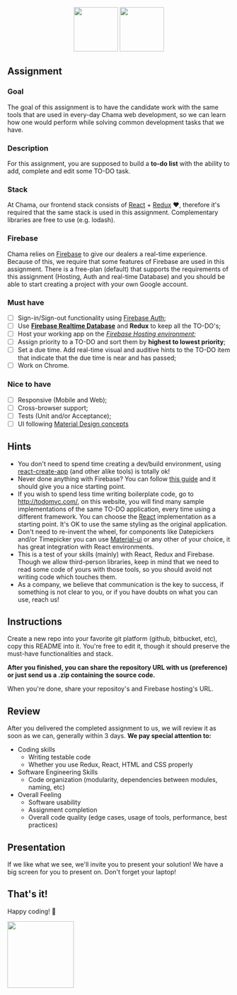 <p align="center">
<img src="https://user-images.githubusercontent.com/5693916/30330868-8071b3da-97d6-11e7-8207-99243d19f1fe.png" data-canonical-src="https://user-images.githubusercontent.com/5693916/30330868-8071b3da-97d6-11e7-8207-99243d19f1fe.png" width="100" height="100" />
<img src="https://user-images.githubusercontent.com/5693916/30366646-10dc3b30-986c-11e7-871a-4f5c237b9a6f.png" data-canonical-src="https://user-images.githubusercontent.com/5693916/30366646-10dc3b30-986c-11e7-871a-4f5c237b9a6f.png" width="100" height="100" />
</p>

## Assignment

### Goal
The goal of this assignment is to have the candidate work with the same tools that are used in every-day Chama web development, so we can learn how one would perform while solving common development tasks that we have.

### Description
For this assignment, you are supposed to build a **to-do list** with the ability to add, complete and edit some TO-DO task.

### Stack
At Chama, our frontend stack consists of [React](https://facebook.github.io/react/docs/hello-world.html) + [Redux](http://redux.js.org/) :heart:, therefore it's required that the same stack is used in this assignment. Complementary libraries are free to use (e.g. lodash).

### Firebase
Chama relies on [Firebase](https://firebase.google.com/) to give our dealers a real-time experience. Because of this, we require that some features of Firebase are used in this assignment. There is a free-plan (default) that supports the requirements of this assignment (Hosting, Auth and real-time Database) and you should be able to start creating a project with your own Google account.

### Must have
- [ ] Sign-in/Sign-out functionality using [Firebase Auth](https://firebase.google.com/docs/auth/);
- [ ] Use **[Firebase Realtime Database](https://firebase.google.com/docs/database/)** and **Redux** to keep all the TO-DO's;
- [ ] Host your working app on the *[Firebase Hosting environment](https://firebase.google.com/docs/hosting/)*;
- [ ] Assign priority to a TO-DO and sort them by **highest to lowest priority**;
- [ ] Set a due time. Add real-time visual and auditive hints to the TO-DO item that indicate that the due time is near and has passed;
- [ ] Work on Chrome.

### Nice to have
- [ ] Responsive (Mobile and Web);
- [ ] Cross-browser support;
- [ ] Tests (Unit and/or Acceptance);
- [ ] UI following [Material Design concepts](https://material.io/)

## Hints
* You don't need to spend time creating a dev/build environment, using [react-create-app](https://github.com/facebookincubator/create-react-app) (and other alike tools) is totally ok!
* Never done anything with Firebase? You can follow [this guide](https://firebase.google.com/docs/web/setup) and it should give you a nice starting point.
* If you wish to spend less time writing boilerplate code, go to http://todomvc.com/, on this website, you will find many sample implementations of the same TO-DO application, every time using a different framework. You can choose the [React](http://todomvc.com/examples/react/#/) implementation as a starting point. It's OK to use the same styling as the original application.
* Don't need to re-invent the wheel, for components like Datepickers and/or Timepicker you can use [Material-ui](https://github.com/callemall/material-ui) or any other of your choice, it has great integration with React environments.
* This is a test of your skills (mainly) with React, Redux and Firebase. Though we allow third-person libraries, keep in mind that we need to read some code of yours with those tools, so you should avoid not writing code which touches them.
* As a company, we believe that communication is the key to success, if something is not clear to you, or if you have doubts on what you can use, reach us!

## Instructions
Create a new repo into your favorite git platform (github, bitbucket, etc), copy this README into it. You're free to edit it, though it should preserve the must-have functionalities and stack.

**After you finished, you can share the repository URL with us (preference) or just send us a .zip containing the source code.**

When you're done, share your repositoy's and Firebase hosting's URL.

## Review

After you delivered the completed assignment to us, we will review it as soon as we can, generally within 3 days. **We pay special attention to:**

* Coding skills
   * Writing testable code	
   * Whether you use Redux, React, HTML and CSS properly
* Software Engineering Skills
   * Code organization (modularity, dependencies between modules, naming, etc)
* Overall Feeling
   * Software usability
   * Assignment completion
   * Overall code quality (edge cases, usage of tools, performance, best practices)
   
## Presentation

If we like what we see, we'll invite you to present your solution! We have a big screen for you to present on. Don't forget your laptop!

## That's it!

Happy coding! :metal:

<img src="https://user-images.githubusercontent.com/5693916/30273942-84252588-96fb-11e7-9420-5516b92cb1f7.gif" data-canonical-src="https://user-images.githubusercontent.com/5693916/30273942-84252588-96fb-11e7-9420-5516b92cb1f7.gif" width="150" height="150" />

